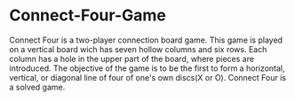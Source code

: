 # Connect-Four-Game
Connect Four is a two-player connection board game.
This game is played on a vertical board wich has seven hollow columns and six rows. Each column has a hole in the upper part of the board, where pieces are introduced.
The objective of the game is to be the first to form a horizontal, vertical, or diagonal line of four of one's own discs(X or O). Connect Four is a solved game. 
